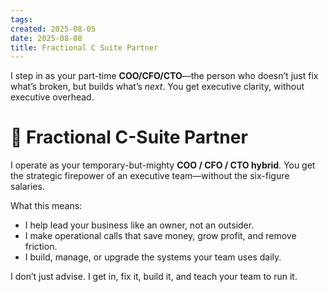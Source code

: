 ```yaml
---
tags: 
created: 2025-08-05
date: 2025-08-08
title: Fractional C Suite Partner
---
```

I step in as your part-time **COO/CFO/CTO**—the person who doesn’t just fix what’s broken, but builds what’s _next_. You get executive clarity, without executive overhead.

# 👑 Fractional C-Suite Partner

I operate as your temporary-but-mighty **COO / CFO / CTO hybrid**. You get the strategic firepower of an executive team—without the six-figure salaries.

What this means:
- I help lead your business like an owner, not an outsider.
- I make operational calls that save money, grow profit, and remove friction.
- I build, manage, or upgrade the systems your team uses daily.

I don’t just advise. I get in, fix it, build it, and teach your team to run it.
